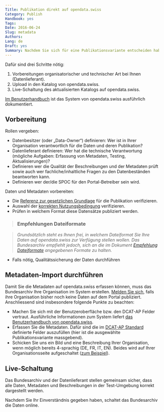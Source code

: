 ```yaml
---
Title: Publikation direkt auf opendata.swiss
Category: Publish
Handbook: yes
Tags:
Date: 2016-06-24
Slug: metadata
Authors:
Lang: de
Draft: yes
Summary: Nachdem Sie sich für eine Publikationsvariante entscheiden haben, müssen Sie nun die Metadaten auf opendata.swiss laden.
---
```


Dafür sind drei Schritte nötig:

1. Vorbereitungen organisatorischer und technischer Art bei Ihnen (Datenlieferant).
2. Upload in den Katalog von opendata.swiss.
3. Live-Schaltung des aktualisierten Katalogs auf opendata.swiss.

[Im Benutzerhandbuch](/de/library/anleitung-datenpublisher) ist das System von opendata.swiss ausführlich dokumentiert.

## Vorbereitung

Rollen vergeben:

- Datenbesitzer (oder „Data-Owner“) definieren: Wer ist in Ihrer Organisation verantwortlich für die Daten und deren Publikation?
- Datenlieferant definieren: Wer hat die technische Verantwortung (mögliche Aufgaben: Erfassung von Metadaten, Testing, Aktualisierungen)?
- Definieren wer die Qualität der Beschreibungen und der Metadaten prüft sowie auch wer fachliche/inhaltliche Fragen zu den Datenbeständen beantworten kann.
- Definieren wer der/die SPOC für den Portal-Betreiber sein wird.

Daten und Metadaten vorbereiten:

- Die [Referenz zur gesetzlichen Grundlage](/de/prepare/frameworks) für die Publikation verifizieren.
- Auswahl der [korrekten Nutzungsbedingung](/de/prepare/terms) verifizieren.
- Prüfen in welchem Format diese Datensätze publiziert werden.

> ### Empfehlungen Dateiformate

> _Grundsätzlich steht es Ihnen frei, in welchem Dateiformat Sie Ihre Daten auf opendata.swiss zur Verfügung stellen wollen. Das Bundesarchiv empfiehlt jedoch, sich an die im Dokument [Empfehlung Dateiformate](/de/library/empfehlungen-formate) angegebenen Formate zu halten._

- Falls nötig, Qualitätssicherung der Daten durchführen

## Metadaten-Import durchführen

Damit Sie die Metadaten auf opendata.swiss erfassen können, muss das Bundesarchiv Ihre Organisation im System erstellen. [Melden Sie sich](mailto:opendata@bar.admin.ch), falls ihre Organisation bisher noch keine Daten auf dem Portal publiziert. Anschliessend sind insbesondere folgende Punkte zu beachten:

- Machen Sie sich mit der Benutzeroberfläche bzw. den DCAT-AP Felder vertraut. Ausführliche Informationen zum System liefert [das Benutzerhandbuch von opendata.swiss](/de/library/anleitung-datenpublisher).
- Erfassen Sie die Metadaten. Dafür sind die im [DCAT-AP Standard](/de/library/ch-dcat-ap) definierte Felder auszufüllen (hier ist die ausgewählte Publikationsvariante massgebend).
- Schicken Sie uns ein Bild und eine Beschreibung Ihrer Organisation, wenn möglich bereits 4-sprachig (DE, FR, IT, EN). Beides wird auf Ihrer Organisationsseite aufgeschaltet ([zum Beispiel](https://opendata.swiss/de/organization/schweizerisches-bundesarchiv-bar)).

## Live-Schaltung

Das Bundesarchiv und der Datenlieferant stellen gemeinsam sicher, dass alle Daten, Metadaten und Beschreibungen in der Test-Umgebung korrekt dargestellt werden.

Nachdem Sie Ihr Einverständnis gegeben haben, schaltet das Bundesarchiv die Daten online.
